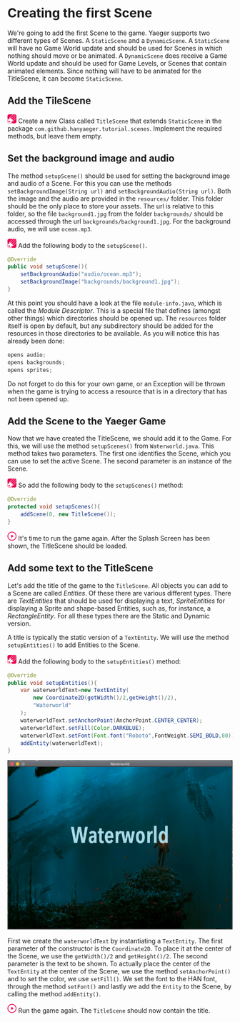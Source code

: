 # Creating the first Scene

We're going to add the first Scene to the game. Yaeger supports two different
types of Scenes. A `StaticScene` and a `DynamicScene`. A `StaticScene` will have
no Game World update and should be used for Scenes in which nothing should move
or be animated. A `DynamicScene` does receive a Game World update and should be
used for Game Levels, or Scenes that contain animated elements. Since nothing
will have to be animated for the TitleScene, it can become `StaticScene`.

## Add the TileScene

![Edit](images/edit.png) Create a new Class called `TitleScene` that
extends `StaticScene` in the package `com.github.hanyaeger.tutorial.scenes`.
Implement the required methods, but leave them empty.

## Set the background image and audio

The method `setupScene()` should be used for setting the background image and
audio of a Scene. For this you can use the
methods `setBackgroundImage(String url)` and `setBackgroundAudio(String url)`.
Both the image and the audio are provided in the `resources/` folder. This
folder should be the only place to store your assets. The url is relative to
this folder, so the file `background1.jpg` from the folder `backgrounds/` should
be accessed through the url `backgrounds/background1.jpg`. For the background
audio, we will use `ocean.mp3`.

![Edit](images/edit.png) Add the following body to the `setupScene()`.

```java
@Override
public void setupScene(){
    setBackgroundAudio("audio/ocean.mp3");
    setBackgroundImage("backgrounds/background1.jpg");
}
```

At this point you should have a look at the file `module-info.java`, which is
called the *Module Descriptor*. This is a special file that defines
(amongst other things) which directories should be opened up. The `resources`
folder itself is open by default, but any subdirectory should be added for the
resources in those directories to be available. As you will notice this has
already been done:

```java 
opens audio; 
opens backgrounds; 
opens sprites;
```

Do not forget to do this for your own game, or an Exception will be thrown when
the game is trying to access a resource that is in a directory that has not been
opened up.

## Add the Scene to the Yaeger Game

Now that we have created the TitleScene, we should add it to the Game. For this,
we will use the method `setupScenes()`
from `Waterworld.java`. This method takes two parameters. The first one
identifies the Scene, which you can use to set the active Scene. The second
parameter is an instance of the Scene.

![Edit](images/edit.png) So add the following body to the `setupScenes()`
method:

```java
@Override
protected void setupScenes(){
    addScene(0, new TitleScene());
}
```

![Run](images/play.png) It's time to run the game again. After the Splash Screen
has been shown, the TitleScene should be loaded.

## Add some text to the TitleScene

Let's add the title of the game to the `TitleScene`. All objects you can add to
a Scene are called *Entities*. Of these there are various different types. There
are *TextEntities* that should be used for displaying a text,
*SpriteEntities* for displaying a Sprite and shape-based Entities, such as, for
instance, a *RectangleEntity*. For all these types there are the Static and
Dynamic version.

A title is typically the static version of a `TextEntity`. We will use the
method `setupEntities()` to add Entities to the Scene.

![Edit](images/edit.png) Add the following body to the `setupEntities()` method:

```java
@Override
public void setupEntities(){
    var waterworldText=new TextEntity(
        new Coordinate2D(getWidth()/2,getHeight()/2),
        "Waterworld"
    );
    waterworldText.setAnchorPoint(AnchorPoint.CENTER_CENTER);
    waterworldText.setFill(Color.DARKBLUE);
    waterworldText.setFont(Font.font("Roboto",FontWeight.SEMI_BOLD,80));
    addEntity(waterworldText);
}
```

![The Title Scene](images/game/title-no-buttons.png)

First we create the `waterworldText` by instantiating a `TextEntity`. The first
parameter of the constructor is the `Coordinate2D`. To place it at the center of
the Scene, we use the `getWidth()/2` and `getHeight()/2`. The second parameter
is the text to be shown. To actually place the center of the `TextEntity` at the
center of the Scene, we use the method `setAnchorPoint()` and to set the color,
we use `setFill()`. We set the font to the HAN font, through the
method `setFont()` and lastly we add the `Entity` to the Scene, by calling the
method `addEntity()`.

![Run](images/play.png) Run the game again. The `TitleScene` should now contain
the title.
